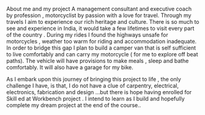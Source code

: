 About me  and my project 
A management consultant and executive coach by profession , motorcyclist by passion with a love for travel. Through my travels I aim to experience our rich heritage and culture. There is so much to see and experience in India, it would take a few lifetimes to visit every part of the country .
During my rides I found the highways unsafe for motorcycles , weather too warm for riding and accommodation inadequate. In order to bridge this gap I plan to build a camper van that is self sufficient to live comfortably and can carry my motorcycle ( for me to explore off beat paths).
The vehicle will have provisions to make meals , sleep and bathe comfortably. It will also have a garage for my bike.

As I embark upon this journey of bringing this project to life , the only challenge I have, is that, I do not have a clue of carpentry, electrical, electronics, fabrication and design …but there is hope having enrolled for Skill ed at Workbench project . I intend to learn as  I build and hopefully complete my dream project at the end of the course..

